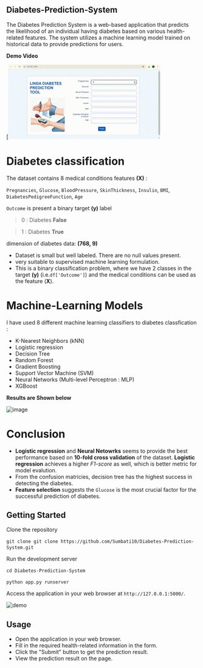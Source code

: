 ## Diabetes-Prediction-System
The Diabetes Prediction System is a web-based application that predicts the likelihood of an individual having diabetes based on various health-related features. The system utilizes a machine learning model trained on historical data to provide predictions for users.

**Demo Video**


[![Demo Video](https://github.com/Sumbati10/Diabetes-Prediction-System/blob/main/demo.gif)


# Diabetes classification 

The dataset contains 8 medical conditions features **(X)** : 

`Pregnancies`, `Glucose`, `BloodPressure`, `SkinThickness`, `Insulin`,
       `BMI`, `DiabetesPedigreeFunction`, `Age`

`Outcome` is present a binary target **(y)** label 

>0 : Diabetes **False**

>1 : Diabetes **True**

dimension of diabetes data: **(768, 9)**
 * Dataset is small but well labeled. There are no null values present.
 * very suitable to supervised machine learning formulation.
 * This is a binary classification problem, where we have 2 classes in the target **(y)** (i.e.`df['Outcome']`) and the medical conditions can be used as the feature (**X**).
 
 
 # Machine-Learning Models
 
 I have used 8 different machine learning classifiers to diabetes classfication : 
 * K-Nearest Neighbors (kNN)
 * Logistic regression 
 * Decision Tree
 * Random Forest
 * Gradient Boosting
 * Support Vector Machine (SVM)
 * Neural Networks (Multi-level Perceptron : MLP)
 * XGBoost
 
 **Results are Shown below** 
 
  <img width="411" alt="image" src="https://github.com/user-attachments/assets/5ebdff28-e155-4328-a884-8e9f60b2ce54">

    
   # Conclusion 
   
   * **Logistic regression** and **Neural Netowrks** seems to provide the best performance based on **10-fold cross validation** of the dataset. **Logistic regression** achieves a higher *F1-score* as well, which is better metric for model evalution.
* From the confusion matricies, decision tree has the highest success in detecting the diabetes.
* **Feature selection** suggests the `Glucose` is the most crucial factor for the successful prediction of diabetes. 

## Getting Started
Clone the repository
```
git clone git clone https://github.com/Sumbati10/Diabetes-Prediction-System.git
```
Run the development server
```
cd Diabetes-Prediction-System

```
```
python app.py runserver
```
Access the application in your web browser at ```http://127.0.0.1:5000/```.

<img width="944" alt="demo" src="https://github.com/user-attachments/assets/4da0ac45-4645-433c-a1a1-1a1c9b5e14c6">


## Usage
- Open the application in your web browser.
- Fill in the required health-related information in the form.
- Click the "Submit" button to get the prediction result.
- View the prediction result on the page.


